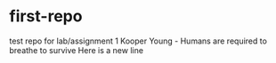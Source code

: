 # first-repo
test repo for lab/assignment 1
Kooper Young - Humans are required to breathe to survive
Here is a new line